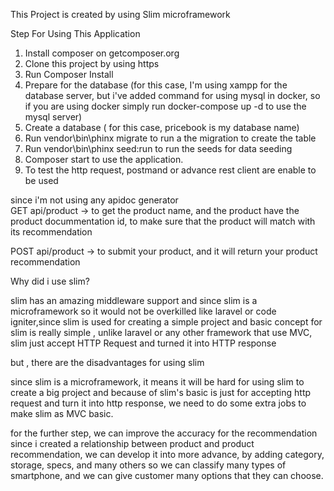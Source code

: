 This Project is created by using Slim microframework

Step For Using This Application 

1. Install composer on getcomposer.org
2. Clone this project by using https
3. Run Composer Install
4. Prepare for the database (for this case, I'm using xampp for the database server, but i've added command for using mysql in docker, so if you are using docker simply run docker-compose up -d to use the mysql server)
5. Create a database ( for this case, pricebook is my database name)
6. Run vendor\bin\phinx migrate to run a the migration to create the table
7. Run vendor\bin\phinx seed:run to run the seeds for data seeding
8. Composer start to use the application.
9. To test the http request, postmand or advance rest client are enable to be used

since i'm not using any apidoc generator
<br>GET api/product -> to get the product name, and the product have the product docummentation id, to make sure that the product will match with its recommendation

POST api/product -> to submit your product, and it will return your product recommendation

Why did i use slim?

slim has an amazing middleware support
and since slim is a microframework so it would not be overkilled like laravel or code igniter,since slim is used for creating a simple project
and basic concept for slim is really simple , unlike laravel or any other framework that use MVC, slim just accept HTTP Request	and turned it into HTTP response

but , there are the disadvantages for using slim

since slim is a microframework, it means it will be hard for using slim to create a big project
and because of slim's basic is just for accepting http request and turn it into http response, we need to do some extra jobs to make slim as MVC basic.

for the further step, we can improve the accuracy for the recommendation since i created a relationship between product and product recommendation, we can develop it into more advance, by adding category, storage, specs, and many others so we can classify many types of smartphone, and we can give customer many options that they can choose.